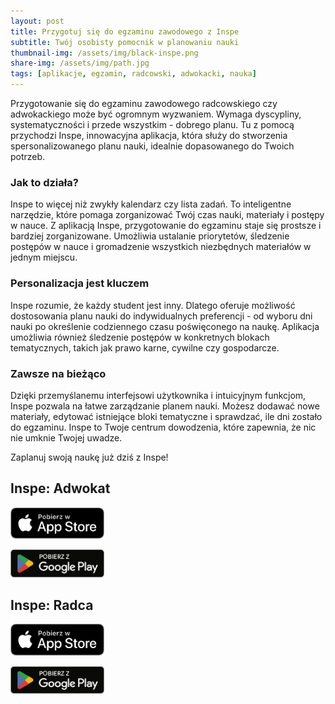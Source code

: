 ```yaml
---
layout: post
title: Przygotuj się do egzaminu zawodowego z Inspe
subtitle: Twój osobisty pomocnik w planowaniu nauki
thumbnail-img: /assets/img/black-inspe.png
share-img: /assets/img/path.jpg
tags: [aplikacje, egzamin, radcowski, adwokacki, nauka]
---
```


Przygotowanie się do egzaminu zawodowego radcowskiego czy adwokackiego może być ogromnym wyzwaniem. Wymaga dyscypliny, systematyczności i przede wszystkim - dobrego planu. Tu z pomocą przychodzi Inspe, innowacyjna aplikacja, która służy do stworzenia spersonalizowanego planu nauki, idealnie dopasowanego do Twoich potrzeb.

### Jak to działa?

Inspe to więcej niż zwykły kalendarz czy lista zadań. To inteligentne narzędzie, które pomaga zorganizować Twój czas nauki, materiały i postępy w nauce. Z aplikacją Inspe, przygotowanie do egzaminu staje się prostsze i bardziej zorganizowane. Umożliwia ustalanie priorytetów, śledzenie postępów w nauce i gromadzenie wszystkich niezbędnych materiałów w jednym miejscu.

### Personalizacja jest kluczem

Inspe rozumie, że każdy student jest inny. Dlatego oferuje możliwość dostosowania planu nauki do indywidualnych preferencji - od wyboru dni nauki po określenie codziennego czasu poświęconego na naukę. Aplikacja umożliwia również śledzenie postępów w konkretnych blokach tematycznych, takich jak prawo karne, cywilne czy gospodarcze.

### Zawsze na bieżąco

Dzięki przemyślanemu interfejsowi użytkownika i intuicyjnym funkcjom, Inspe pozwala na łatwe zarządzanie planem nauki. Możesz dodawać nowe materiały, edytować istniejące bloki tematyczne i sprawdzać, ile dni zostało do egzaminu. Inspe to Twoje centrum dowodzenia, które zapewnia, że nic nie umknie Twojej uwadze.

Zaplanuj swoją naukę już dziś z Inspe!

## Inspe: Adwokat

[<img src="/assets/img/app-store-badge.png" alt="Pobierz w Apple App Store" width="150">](https://apps.apple.com/us/app/inspe-adwokat/id6470683885)

[<img src="/assets/img/google-play-badge.png" alt="Pobierz w Google Play Store" width="150">](https://play.google.com/store/apps/details?id=pl.yeyego.inspe.adwokat.aplikant.adwokacki)

## Inspe: Radca

[<img src="/assets/img/app-store-badge.png" alt="Pobierz w Apple App Store" width="150">](https://apps.apple.com/us/app/inspe-radca/id6471948231)

[<img src="/assets/img/google-play-badge.png" alt="Pobierz w Google Play Store" width="150">](https://play.google.com/store/apps/details?id=pl.yeyego.inspe.radca.aplikant.radcowski)
